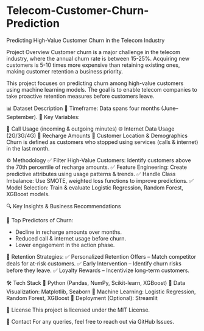# Telecom-Customer-Churn-Prediction
Predicting High-Value Customer Churn in the Telecom Industry

Project Overview
Customer churn is a major challenge in the telecom industry, where the annual churn rate is between 15-25%. Acquiring new customers is 5-10 times more expensive than retaining existing ones, making customer retention a business priority.

This project focuses on predicting churn among high-value customers using machine learning models. The goal is to enable telecom companies to take proactive retention measures before customers leave.

📊 Dataset Description
📅 Timeframe: Data spans four months (June–September).
🔑 Key Variables:

📶 Call Usage (incoming & outgoing minutes)
🌐 Internet Data Usage (2G/3G/4G)
🔄 Recharge Amounts
📍 Customer Location & Demographics
Churn is defined as customers who stopped using services (calls & internet) in the last month.

⚙️ Methodology
✅ Filter High-Value Customers: Identify customers above the 70th percentile of recharge amounts.
✅ Feature Engineering: Create predictive attributes using usage patterns & trends.
✅ Handle Class Imbalance: Use SMOTE, weighted loss functions to improve predictions.
✅ Model Selection: Train & evaluate Logistic Regression, Random Forest, XGBoost models.

🔍 Key Insights & Business Recommendations

📌 Top Predictors of Churn:

- Decline in recharge amounts over months.
- Reduced call & internet usage before churn.
- Lower engagement in the action phase.


📌 Retention Strategies:
✅ Personalized Retention Offers – Match competitor deals for at-risk customers.
✅ Early Intervention – Identify churn risks before they leave.
✅ Loyalty Rewards – Incentivize long-term customers.


🛠 Tech Stack
🔹 Python (Pandas, NumPy, Scikit-learn, XGBoost)
🔹 Data Visualization: Matplotlib, Seaborn
🔹 Machine Learning: Logistic Regression, Random Forest, XGBoost
🔹 Deployment (Optional): Streamlit

📜 License
This project is licensed under the MIT License.

📩 Contact
For any queries, feel free to reach out via GitHub Issues.







